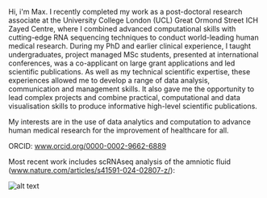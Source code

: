Hi, i'm Max. I recently completed my work as a post-doctoral research associate at the University College London (UCL) Great Ormond Street ICH Zayed Centre, where I combined advanced computational skills with cutting-edge RNA sequencing techniques to conduct world-leading human medical research. During my PhD and earlier clinical experience, I taught undergraduates, project managed MSc students, presented at international conferences, was a co-applicant on large grant applications and led scientific publications. As well as my technical scientific expertise, these experiences allowed me to develop a range of data analysis, communication and management skills. It also gave me the opportunity to lead complex projects and combine practical, computational and data visualisation skills to produce informative high-level scientific publications. 

My interests are in the use of data analytics and computation to advance human medical research for the improvement of healthcare for all. 

ORCID: www.orcid.org/0000-0002-9662-6889


Most recent work includes scRNAseq analysis of the amniotic fluid (www.nature.com/articles/s41591-024-02807-z/):

![alt text](https://media.springernature.com/full/springer-static/image/art%3A10.1038%2Fs41591-024-02807-z/MediaObjects/41591_2024_2807_Fig1_HTML.png)
